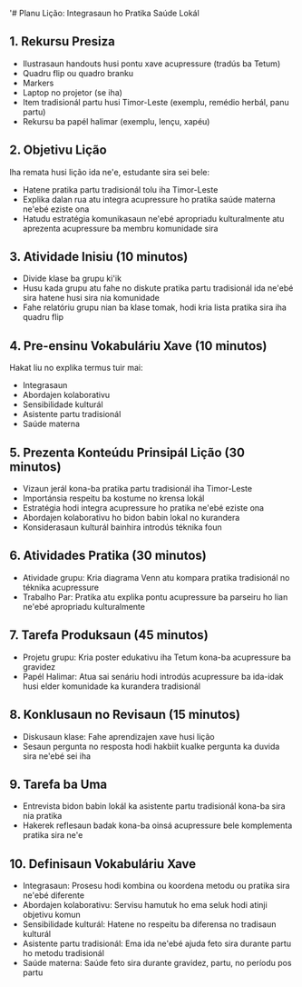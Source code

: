 '# Planu Lição: Integrasaun ho Pratika Saúde Lokál

## 1. Rekursu Presiza

- Ilustrasaun handouts husi pontu xave acupressure (tradús ba Tetum)
- Quadru flip ou quadro branku
- Markers
- Laptop no projetor (se iha)
- Item tradisionál partu husi Timor-Leste (exemplu, remédio herbál, panu partu)
- Rekursu ba papél halimar (exemplu, lençu, xapéu)

## 2. Objetivu Lição

Iha remata husi lição ida ne'e, estudante sira sei bele:
- Hatene pratika partu tradisionál tolu iha Timor-Leste
- Explika dalan rua atu integra acupressure ho pratika saúde materna ne'ebé eziste ona
- Hatudu estratégia komunikasaun ne'ebé apropriadu kulturalmente atu aprezenta acupressure ba membru komunidade sira

## 3. Atividade Inisiu (10 minutos)

- Divide klase ba grupu ki'ik
- Husu kada grupu atu fahe no diskute pratika partu tradisionál ida ne'ebé sira hatene husi sira nia komunidade
- Fahe relatóriu grupu nian ba klase tomak, hodi kria lista pratika sira iha quadru flip

## 4. Pre-ensinu Vokabuláriu Xave (10 minutos)

Hakat liu no explika termus tuir mai:
- Integrasaun
- Abordajen kolaborativu
- Sensibilidade kulturál
- Asistente partu tradisionál
- Saúde materna

## 5. Prezenta Konteúdu Prinsipál Lição (30 minutos)

- Vizaun jerál kona-ba pratika partu tradisionál iha Timor-Leste
- Importánsia respeitu ba kostume no krensa lokál
- Estratégia hodi integra acupressure ho pratika ne'ebé eziste ona
- Abordajen kolaborativu ho bidon babin lokal no kurandera
- Konsiderasaun kulturál bainhira introdús téknika foun

## 6. Atividades Pratika (30 minutos)

- Atividade grupu: Kria diagrama Venn atu kompara pratika tradisionál no téknika acupressure
- Trabalho Par: Pratika atu explika pontu acupressure ba parseiru ho lian ne'ebé apropriadu kulturalmente

## 7. Tarefa Produksaun (45 minutos)

- Projetu grupu: Kria poster edukativu iha Tetum kona-ba acupressure ba gravidez
- Papél Halimar: Atua sai senáriu hodi introdús acupressure ba ida-idak husi elder komunidade ka kurandera tradisionál

## 8. Konklusaun no Revisaun (15 minutos)

- Diskusaun klase: Fahe aprendizajen xave husi lição
- Sesaun pergunta no resposta hodi hakbiit kualke pergunta ka duvida sira ne'ebé sei iha

## 9. Tarefa ba Uma

- Entrevista bidon babin lokál ka asistente partu tradisionál kona-ba sira nia pratika
- Hakerek reflesaun badak kona-ba oinsá acupressure bele komplementa pratika sira ne'e

## 10. Definisaun Vokabuláriu Xave

- Integrasaun: Prosesu hodi kombina ou koordena metodu ou pratika sira ne'ebé diferente
- Abordajen kolaborativu: Servisu hamutuk ho ema seluk hodi atinji objetivu komun
- Sensibilidade kulturál: Hatene no respeitu ba diferensa no tradisaun kulturál
- Asistente partu tradisionál: Ema ida ne'ebé ajuda feto sira durante partu ho metodu tradisionál
- Saúde materna: Saúde feto sira durante gravidez, partu, no períodu pos partu